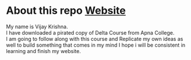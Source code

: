 # About this repo [Website](https://vjaykrsna.github.io/)
My name is Vijay Krishna.<br>
I have downloaded a pirated copy of Delta Course from Apna College.<br>
I am going to follow along with this course and Replicate my own ideas as well to build something that comes in my mind I hope i will be consistent in learning and finish my website.<br>
